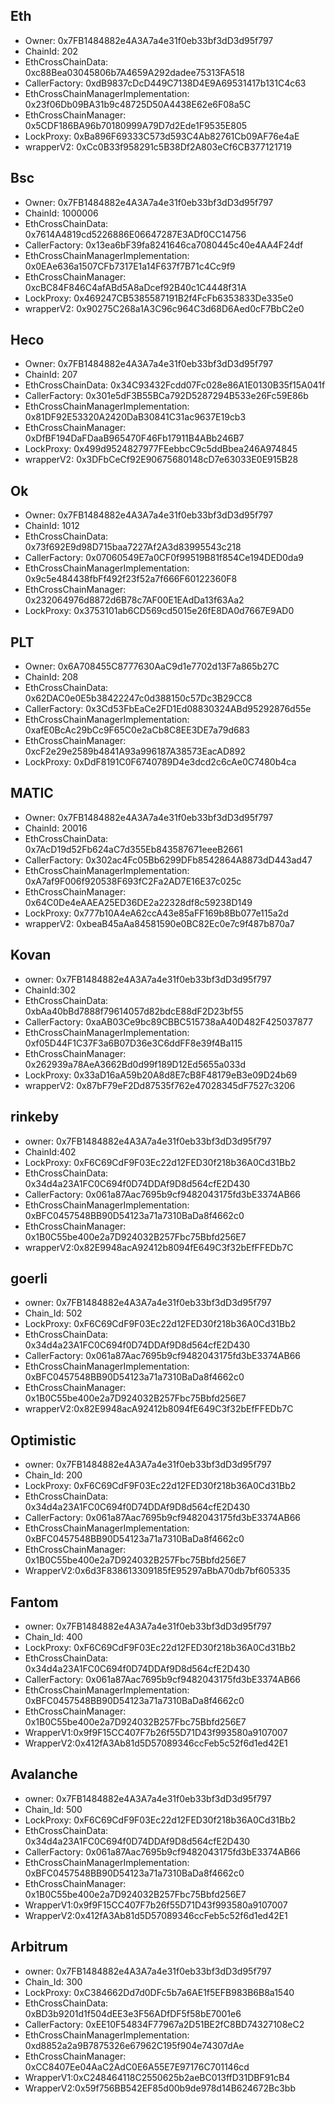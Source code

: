 ## Eth

+ Owner:  0x7FB1484882e4A3A7a4e31f0eb33bf3dD3d95f797
+ ChainId:  202
+ EthCrossChainData:  0xc88Bea03045806b7A4659A292dadee75313FA518
+ CallerFactory:  0xdB9837cDcD449C7138D4E9A69531417b131C4c63
+ EthCrossChainManagerImplementation: 0x23f06Db09BA31b9c48725D50A4438E62e6F08a5C
+ EthCrossChainManager: 0x5CDF186BA96b70180999A79D7d2Ede1F9535E805
+ LockProxy: 0xBa896F69333C573d593C4Ab82761Cb09AF76e4aE
+ wrapperV2: 0xCc0B33f958291c5B38Df2A803eCf6CB377121719

## Bsc

+ Owner: 0x7FB1484882e4A3A7a4e31f0eb33bf3dD3d95f797
+ ChainId: 1000006
+ EthCrossChainData: 0x7614A4819cd5226886E06647287E3ADf0CC14756
+ CallerFactory: 0x13ea6bF39fa8241646ca7080445c40e4AA4F24df
+ EthCrossChainManagerImplementation: 0x0EAe636a1507CFb7317E1a14F637f7B71c4Cc9f9
+ EthCrossChainManager: 0xcBC84F846C4afABd5A8aDcef92B40c1C4448f31A
+ LockProxy: 0x469247CB5385587191B2f4FcFb6353833De335e0
+ wrapperV2: 0x90275C268a1A3C96c964C3d68D6Aed0cF7BbC2e0

## Heco

+ Owner: 0x7FB1484882e4A3A7a4e31f0eb33bf3dD3d95f797
+ ChainId: 207
+ EthCrossChainData: 0x34C93432Fcdd07Fc028e86A1E0130B35f15A041f
+ CallerFactory: 0x301e5dF3B55BCa792D5287294B533e26Fc59E86b
+ EthCrossChainManagerImplementation: 0x81DF92E53320A2420DaB30841C31ac9637E19cb3
+ EthCrossChainManager: 0xDfBF194DaFDaaB965470F46Fb17911B4ABb246B7
+ LockProxy: 0x499d9524827977FEebbcC9c5ddBbea246A974845
+ wrapperV2: 0x3DFbCeCf92E90675680148cD7e63033E0E915B28

## Ok

+ Owner: 0x7FB1484882e4A3A7a4e31f0eb33bf3dD3d95f797
+ ChainId: 1012
+ EthCrossChainData: 0x73f692E9d98D715baa7227Af2A3d83995543c218
+ CallerFactory: 0x07060549E7a0CF0f99519B81f854Ce194DED0da9
+ EthCrossChainManagerImplementation: 0x9c5e484438fbFf492f23f52a7f666F60122360F8
+ EthCrossChainManager: 0x232064976d8872d6B78c7AF00E1EAdDa13f63Aa2
+ LockProxy: 0x3753101ab6CD569cd5015e26fE8DA0d7667E9AD0

## PLT

+ Owner: 0x6A708455C8777630AaC9d1e7702d13F7a865b27C
+ ChainId: 208
+ EthCrossChainData: 0x62DAC0e0E5b38422247c0d388150c57Dc3B29CC8
+ CallerFactory: 0x3Cd53FbEaCe2FD1Ed08830324ABd95292876d55e
+ EthCrossChainManagerImplementation: 0xafE0BcAc29bCc9F65C0e2aCb8C8EE3DE7a79d683
+ EthCrossChainManager: 0xcF2e29e2589b4841A93a996187A38573EacAD892
+ LockProxy: 0xDdF8191C0F6740789D4e3dcd2c6cAe0C7480b4ca

## MATIC

+ Owner: 0x7FB1484882e4A3A7a4e31f0eb33bf3dD3d95f797
+ ChainId: 20016
+ EthCrossChainData: 0x7AcD19d52Fb624aC7d355Eb843587671eeeB2661
+ CallerFactory: 0x302ac4Fc05Bb6299DFb8542864A8873dD443ad47
+ EthCrossChainManagerImplementation: 0xA7af9F006f920538F693fC2Fa2AD7E16E37c025c
+ EthCrossChainManager: 0x64C0De4eAAEA25ED36DE2a22328df8c59238D149
+ LockProxy: 0x777b10A4eA62ccA43e85aFF169b8Bb077e115a2d
+ wrapperV2: 0xbeaB45aAa84581590e0BC82Ec0e7c9f487b870a7

## Kovan
+ owner: 0x7FB1484882e4A3A7a4e31f0eb33bf3dD3d95f797
+ ChainId:302
+ EthCrossChainData: 0xbAa40bBd7888f79614057d82bdcE88dF2D23bf55
+ CallerFactory: 0xaAB03Ce9bc89CBBC515738aA40D482F425037877
+ EthCrossChainManagerImplementation: 0xf05D44F1C37F3a6B07D36e3C6ddFF8e39f4Ba115
+ EthCrossChainManager: 0x262939a78AeA3662Bd0d99f189D12Ed5655a033d
+ LockProxy: 0x33aD16aA59b20A8d8E7cB8F48179eB3e09D24b69
+ wrapperV2: 0x87bF79eF2Dd87535f762e47028345dF7527c3206

## rinkeby
+ owner: 0x7FB1484882e4A3A7a4e31f0eb33bf3dD3d95f797
+ ChainId:402
+ LockProxy: 0xF6C69CdF9F03Ec22d12FED30f218b36A0Cd31Bb2
+ EthCrossChainData: 0x34d4a23A1FC0C694f0D74DDAf9D8d564cfE2D430
+ CallerFactory: 0x061a87Aac7695b9cf9482043175fd3bE3374AB66
+ EthCrossChainManagerImplementation: 0xBFC0457548BB90D54123a71a7310BaDa8f4662c0
+ EthCrossChainManager: 0x1B0C55be400e2a7D924032B257Fbc75Bbfd256E7
+ wrapperV2:0x82E9948acA92412b8094fE649C3f32bEfFFEDb7C

## goerli
+ owner: 0x7FB1484882e4A3A7a4e31f0eb33bf3dD3d95f797
+ Chain_Id: 502
+ LockProxy: 0xF6C69CdF9F03Ec22d12FED30f218b36A0Cd31Bb2
+ EthCrossChainData: 0x34d4a23A1FC0C694f0D74DDAf9D8d564cfE2D430
+ CallerFactory: 0x061a87Aac7695b9cf9482043175fd3bE3374AB66
+ EthCrossChainManagerImplementation: 0xBFC0457548BB90D54123a71a7310BaDa8f4662c0
+ EthCrossChainManager: 0x1B0C55be400e2a7D924032B257Fbc75Bbfd256E7
+ wrapperV2:0x82E9948acA92412b8094fE649C3f32bEfFFEDb7C

## Optimistic
+ owner: 0x7FB1484882e4A3A7a4e31f0eb33bf3dD3d95f797
+ Chain_Id: 200
+ LockProxy: 0xF6C69CdF9F03Ec22d12FED30f218b36A0Cd31Bb2
+ EthCrossChainData: 0x34d4a23A1FC0C694f0D74DDAf9D8d564cfE2D430
+ CallerFactory: 0x061a87Aac7695b9cf9482043175fd3bE3374AB66
+ EthCrossChainManagerImplementation: 0xBFC0457548BB90D54123a71a7310BaDa8f4662c0
+ EthCrossChainManager: 0x1B0C55be400e2a7D924032B257Fbc75Bbfd256E7
+ WrapperV2:0x6d3F838613309185fE95297aBbA70db7bf605335

## Fantom
+ owner: 0x7FB1484882e4A3A7a4e31f0eb33bf3dD3d95f797
+ Chain_Id: 400
+ LockProxy: 0xF6C69CdF9F03Ec22d12FED30f218b36A0Cd31Bb2
+ EthCrossChainData: 0x34d4a23A1FC0C694f0D74DDAf9D8d564cfE2D430
+ CallerFactory: 0x061a87Aac7695b9cf9482043175fd3bE3374AB66
+ EthCrossChainManagerImplementation: 0xBFC0457548BB90D54123a71a7310BaDa8f4662c0
+ EthCrossChainManager: 0x1B0C55be400e2a7D924032B257Fbc75Bbfd256E7
+ WrapperV1:0x9f9F15CC407F7b26f55D71D43f993580a9107007
+ WrapperV2:0x412fA3Ab81d5D57089346ccFeb5c52f6d1ed42E1

## Avalanche
+ owner: 0x7FB1484882e4A3A7a4e31f0eb33bf3dD3d95f797
+ Chain_Id: 500
+ LockProxy: 0xF6C69CdF9F03Ec22d12FED30f218b36A0Cd31Bb2
+ EthCrossChainData: 0x34d4a23A1FC0C694f0D74DDAf9D8d564cfE2D430
+ CallerFactory: 0x061a87Aac7695b9cf9482043175fd3bE3374AB66
+ EthCrossChainManagerImplementation: 0xBFC0457548BB90D54123a71a7310BaDa8f4662c0
+ EthCrossChainManager: 0x1B0C55be400e2a7D924032B257Fbc75Bbfd256E7
+ WrapperV1:0x9f9F15CC407F7b26f55D71D43f993580a9107007
+ WrapperV2:0x412fA3Ab81d5D57089346ccFeb5c52f6d1ed42E1

## Arbitrum
+ owner: 0x7FB1484882e4A3A7a4e31f0eb33bf3dD3d95f797
+ Chain_Id: 300
+ LockProxy: 0xC384662Dd7d0DFc5b7a6AE1f5EFB983B6B8a1540
+ EthCrossChainData: 0xBD3b9201d1f504dEE3e3F56ADfDF5f58bE7001e6
+ CallerFactory: 0xEE10F54834F77967a2D51BE2fC8BD74327108eC2
+ EthCrossChainManagerImplementation: 0xd8852a2a9B7875326e67962C195f904e74307dAe
+ EthCrossChainManager: 0xCC8407Ee04AaC2AdC0E6A55E7E97176C701146cd
+ WrapperV1:0xC248464118C2550625b2aeBC013ffD31DBF91cB4
+ WrapperV2:0x59f756BB542EF85d00b9de978d14B624672Bc3bb
